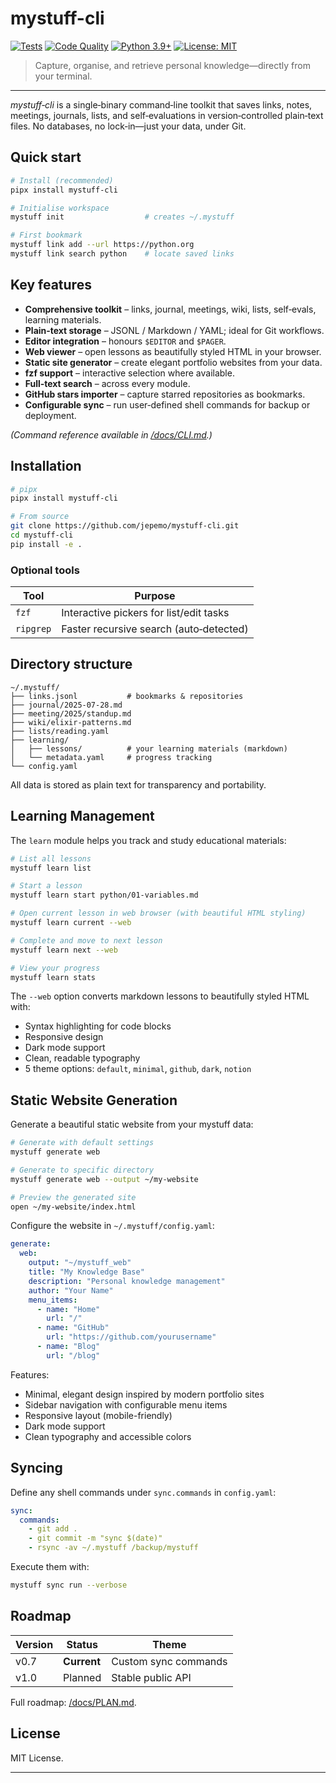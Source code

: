 # mystuff-cli

[![Tests](https://github.com/jepemo/mystuff-cli/actions/workflows/test.yml/badge.svg)](https://github.com/jepemo/mystuff-cli/actions/workflows/test.yml)
[![Code Quality](https://github.com/jepemo/mystuff-cli/actions/workflows/code-quality.yml/badge.svg)](https://github.com/jepemo/mystuff-cli/actions/workflows/code-quality.yml)
[![Python 3.9+](https://img.shields.io/badge/python-3.9+-blue.svg)](https://www.python.org/downloads/)
[![License: MIT](https://img.shields.io/badge/License-MIT-yellow.svg)](https://opensource.org/licenses/MIT)

> Capture, organise, and retrieve personal knowledge—directly from your terminal.

---

_mystuff‑cli_ is a single‑binary command‑line toolkit that saves links, notes, meetings, journals, lists, and self‑evaluations in version‑controlled plain‑text files. No databases, no lock‑in—just your data, under Git.

## Quick start

```bash
# Install (recommended)
pipx install mystuff-cli

# Initialise workspace
mystuff init                  # creates ~/.mystuff

# First bookmark
mystuff link add --url https://python.org
mystuff link search python    # locate saved links
```

## Key features

- **Comprehensive toolkit** – links, journal, meetings, wiki, lists, self‑evals, learning materials.
- **Plain‑text storage** – JSONL / Markdown / YAML; ideal for Git workflows.
- **Editor integration** – honours `$EDITOR` and `$PAGER`.
- **Web viewer** – open lessons as beautifully styled HTML in your browser.
- **Static site generator** – create elegant portfolio websites from your data.
- **fzf support** – interactive selection where available.
- **Full‑text search** – across every module.
- **GitHub stars importer** – capture starred repositories as bookmarks.
- **Configurable sync** – run user‑defined shell commands for backup or deployment.

_(Command reference available in [/docs/CLI.md](docs/CLI.md).)_

## Installation

```bash
# pipx
pipx install mystuff-cli

# From source
git clone https://github.com/jepemo/mystuff-cli.git
cd mystuff-cli
pip install -e .
```

### Optional tools

| Tool      | Purpose                                 |
| --------- | --------------------------------------- |
| `fzf`     | Interactive pickers for list/edit tasks |
| `ripgrep` | Faster recursive search (auto‑detected) |

## Directory structure

```
~/.mystuff/
├── links.jsonl           # bookmarks & repositories
├── journal/2025‑07‑28.md
├── meeting/2025/standup.md
├── wiki/elixir‑patterns.md
├── lists/reading.yaml
├── learning/
│   ├── lessons/          # your learning materials (markdown)
│   └── metadata.yaml     # progress tracking
└── config.yaml
```

All data is stored as plain text for transparency and portability.

## Learning Management

The `learn` module helps you track and study educational materials:

```bash
# List all lessons
mystuff learn list

# Start a lesson
mystuff learn start python/01-variables.md

# Open current lesson in web browser (with beautiful HTML styling)
mystuff learn current --web

# Complete and move to next lesson
mystuff learn next --web

# View your progress
mystuff learn stats
```

The `--web` option converts markdown lessons to beautifully styled HTML with:

- Syntax highlighting for code blocks
- Responsive design
- Dark mode support
- Clean, readable typography
- 5 theme options: `default`, `minimal`, `github`, `dark`, `notion`

## Static Website Generation

Generate a beautiful static website from your mystuff data:

```bash
# Generate with default settings
mystuff generate web

# Generate to specific directory
mystuff generate web --output ~/my-website

# Preview the generated site
open ~/my-website/index.html
```

Configure the website in `~/.mystuff/config.yaml`:

```yaml
generate:
  web:
    output: "~/mystuff_web"
    title: "My Knowledge Base"
    description: "Personal knowledge management"
    author: "Your Name"
    menu_items:
      - name: "Home"
        url: "/"
      - name: "GitHub"
        url: "https://github.com/yourusername"
      - name: "Blog"
        url: "/blog"
```

Features:
- Minimal, elegant design inspired by modern portfolio sites
- Sidebar navigation with configurable menu items
- Responsive layout (mobile-friendly)
- Dark mode support
- Clean typography and accessible colors

## Syncing

Define any shell commands under `sync.commands` in `config.yaml`:

```yaml
sync:
  commands:
    - git add .
    - git commit -m "sync $(date)"
    - rsync -av ~/.mystuff /backup/mystuff
```

Execute them with:

```bash
mystuff sync run --verbose
```

## Roadmap

| Version | Status      | Theme                |
| ------- | ----------- | -------------------- |
| v0.7    | **Current** | Custom sync commands |
| v1.0    | Planned     | Stable public API    |

Full roadmap: [/docs/PLAN.md](docs/PLAN.md).

## License

MIT License.

---
